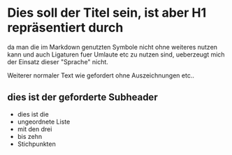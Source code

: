 # Dies soll der Titel sein, ist aber H1 repr&auml;sentiert durch #

da man die im Markdown genutzten Symbole nicht ohne weiteres nutzen kann und auch Ligaturen fuer Umlaute etc zu nutzen sind, ueberzeugt mich der Einsatz dieser "Sprache" nicht.

Weiterer normaler Text wie gefordert ohne Auszeichnungen etc..

## dies ist der geforderte Subheader

* dies ist die
* ungeordnete Liste
* mit den drei
* bis zehn
* Stichpunkten
